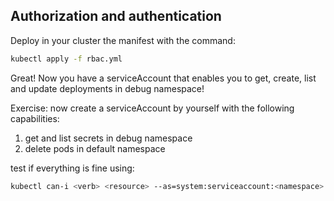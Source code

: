 ## Authorization and authentication

Deploy in your cluster the manifest with the command:

```bash
kubectl apply -f rbac.yml
```

Great!
Now you have a serviceAccount that enables you to get, create, list and update deployments in debug namespace!

Exercise: now create a serviceAccount by yourself with the following capabilities:

1. get and list secrets in debug namespace
2. delete pods in default namespace

test if everything is fine using:

```bash
kubectl can-i <verb> <resource> --as=system:serviceaccount:<namespace>:<serviceAccountName> -n <namespace>
```
